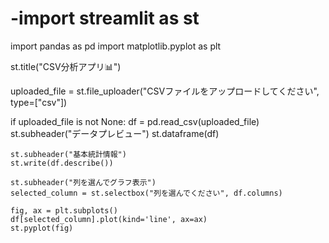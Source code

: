 # -import streamlit as st
import pandas as pd
import matplotlib.pyplot as plt

st.title("CSV分析アプリ📊")

uploaded_file = st.file_uploader("CSVファイルをアップロードしてください", type=["csv"])

if uploaded_file is not None:
    df = pd.read_csv(uploaded_file)
    st.subheader("データプレビュー")
    st.dataframe(df)

    st.subheader("基本統計情報")
    st.write(df.describe())

    st.subheader("列を選んでグラフ表示")
    selected_column = st.selectbox("列を選んでください", df.columns)

    fig, ax = plt.subplots()
    df[selected_column].plot(kind='line', ax=ax)
    st.pyplot(fig)
